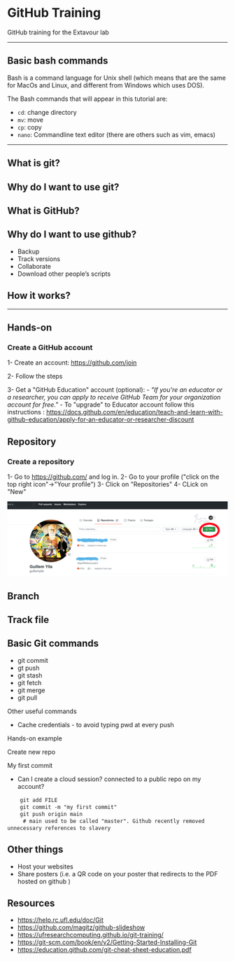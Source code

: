 # GitHub Training

GitHub training for the Extavour lab

------------

## Basic bash commands

Bash is a command language for Unix shell (which means that are the same for MacOs and Linux, and different from Windows which uses DOS). 

The Bash commands that will appear in this tutorial are:

- ```cd```: change directory 
- ```mv```: move
- ```cp```: copy
- ```nano```: Commandline text editor (there are others such as vim, emacs)



----------


## What is git?


## Why do I want to use git?


## What is GitHub?


## Why do I want to use github?
- Backup
- Track versions
- Collaborate
- Download other people’s scripts


## How it works?

-------

## Hands-on

### Create a GitHub account

1- Create an account: https://github.com/join

2- Follow the steps

3- Get a "GitHub  Education" account (optional): 
	- *"If you're an educator or a researcher, you can apply to receive GitHub Team for your organization account for free."* 
	- To "upgrade"  to Educator account follow this instructions : https://docs.github.com/en/education/teach-and-learn-with-github-education/apply-for-an-educator-or-researcher-discount


## Repository

### Create a repository

1- Go to https://github.com/ and log in.
2- Go to your profile ("click on the top right icon"->"Your profile")
3- Click on "Repositories"
4- CLick on "New"


![](images/NewRepo1.png)


## Branch

## Track file

## Basic Git commands


- git commit
- gt push
- git stash
- git fetch
- git merge
- git pull


Other useful commands
- Cache credentials - to avoid typing pwd at every push



Hands-on example


Create new repo

My first commit


- Can I create a cloud session? connected to a public repo on my account?

```
    git add FILE
    git commit -m "my first commit"
    git push origin main
     # main used to be called "master". Github recently removed unnecessary references to slavery
``` 



## Other things

- Host your websites
- Share posters (i.e. a QR code on your poster that redirects to the PDF hosted on github )


## Resources

- https://help.rc.ufl.edu/doc/Git
- https://github.com/magitz/github-slideshow 
- https://ufresearchcomputing.github.io/git-training/
- https://git-scm.com/book/en/v2/Getting-Started-Installing-Git
- https://education.github.com/git-cheat-sheet-education.pdf





